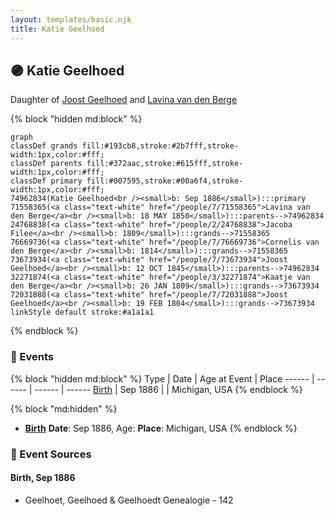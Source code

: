 ```yaml
---
layout: templates/basic.njk
title: Katie Geelhoed
---
```

## 🟣 Katie Geelhoed

Daughter of [Joost Geelhoed](/people/7/73673934) and [Lavina van den Berge](/people/7/71558365)

{% block "hidden md:block" %}
```mermaid
graph
classDef grands fill:#193cb8,stroke:#2b7fff,stroke-width:1px,color:#fff;
classDef parents fill:#372aac,stroke:#615fff,stroke-width:1px,color:#fff;
classDef primary fill:#007595,stroke:#00a6f4,stroke-width:1px,color:#fff;
74962834(Katie Geelhoed<br /><small>b: Sep 1886</small>):::primary
71558365(<a class="text-white" href="/people/7/71558365">Lavina van den Berge</a><br /><small>b: 18 MAY 1850</small>):::parents-->74962834
24768838(<a class="text-white" href="/people/2/24768838">Jacoba Filee</a><br /><small>b: 1809</small>):::grands-->71558365
76669736(<a class="text-white" href="/people/7/76669736">Cornelis van den Berge</a><br /><small>b: 1814</small>):::grands-->71558365
73673934(<a class="text-white" href="/people/7/73673934">Joost Geelhoed</a><br /><small>b: 12 OCT 1845</small>):::parents-->74962834
32271874(<a class="text-white" href="/people/3/32271874">Kaatje van den Berge</a><br /><small>b: 26 JAN 1809</small>):::grands-->73673934
72031888(<a class="text-white" href="/people/7/72031888">Joost Geelhoed</a><br /><small>b: 19 FEB 1804</small>):::grands-->73673934
linkStyle default stroke:#a1a1a1
```
{% endblock %}

### 📆 Events

{% block "hidden md:block" %}
Type | Date | Age at Event | Place
------ | ------ | ------ | ------
[Birth](#event-event-2) | Sep 1886 |  | Michigan, USA
{% endblock %}

{% block "md:hidden" %}
- **[Birth](#event-event-2)**
**Date**: Sep 1886, Age:
**Place**: Michigan, USA
{% endblock %}

### 📰 Event Sources

#### <a id="event-event-2"></a> Birth, Sep 1886
* Geelhoet, Geelhoed & Geelhoedt Genealogie  - 142